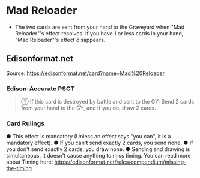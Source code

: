 # Mad Reloader

*   The two cards are sent from your hand to the Graveyard when "Mad Reloader"'s effect resolves. If you have 1 or less cards in your hand, "Mad Reloader"'s effect disappears.

## Edisonformat.net

Source: https://edisonformat.net/card?name=Mad%20Reloader

### Edison-Accurate PSCT

> ① If this card is destroyed by battle and sent to the GY: Send 2 cards from your hand to the GY, and if you do, draw 2 cards.

### Card Rulings

● This effect is mandatory (Unless an effect says "you can", it is a mandatory effect).
● If you can't send exactly 2 cards, you send none.
● If you don't send exactly 2 cards, you draw none.
● Sending and drawing is simultaneous. It doesn't cause anything to miss timing.
You can read more about Timing here:
https://edisonformat.net/rules/compendium/missing-the-timing
            